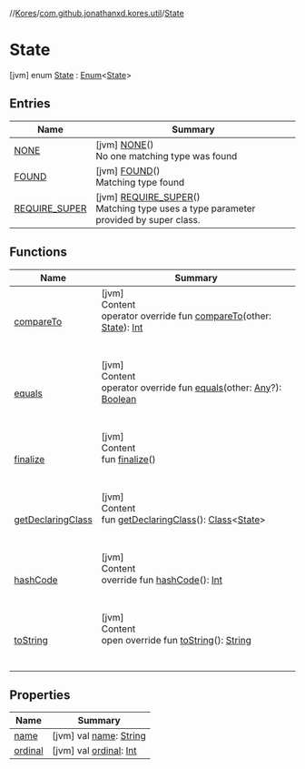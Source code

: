 //[Kores](../../index.md)/[com.github.jonathanxd.kores.util](../index.md)/[State](index.md)



# State  
 [jvm] enum [State](index.md) : [Enum](https://kotlinlang.org/api/latest/jvm/stdlib/kotlin/-enum/index.html)<[State](index.md)>    


## Entries  
  
|  Name|  Summary| 
|---|---|
| <a name="com.github.jonathanxd.kores.util/State.NONE///PointingToDeclaration/"></a>[NONE](-n-o-n-e/index.md)| <a name="com.github.jonathanxd.kores.util/State.NONE///PointingToDeclaration/"></a> [jvm] [NONE](-n-o-n-e/index.md)()  <br>No one matching type was found   <br>
| <a name="com.github.jonathanxd.kores.util/State.FOUND///PointingToDeclaration/"></a>[FOUND](-f-o-u-n-d/index.md)| <a name="com.github.jonathanxd.kores.util/State.FOUND///PointingToDeclaration/"></a> [jvm] [FOUND](-f-o-u-n-d/index.md)()  <br>Matching type found   <br>
| <a name="com.github.jonathanxd.kores.util/State.REQUIRE_SUPER///PointingToDeclaration/"></a>[REQUIRE_SUPER](-r-e-q-u-i-r-e_-s-u-p-e-r/index.md)| <a name="com.github.jonathanxd.kores.util/State.REQUIRE_SUPER///PointingToDeclaration/"></a> [jvm] [REQUIRE_SUPER](-r-e-q-u-i-r-e_-s-u-p-e-r/index.md)()  <br>Matching type uses a type parameter provided by super class.   <br>


## Functions  
  
|  Name|  Summary| 
|---|---|
| <a name="kotlin/Enum/compareTo/#com.github.jonathanxd.kores.util.State/PointingToDeclaration/"></a>[compareTo](-r-e-q-u-i-r-e_-s-u-p-e-r/index.md#%5Bkotlin%2FEnum%2FcompareTo%2F%23com.github.jonathanxd.kores.util.State%2FPointingToDeclaration%2F%5D%2FFunctions%2F-1211764316)| <a name="kotlin/Enum/compareTo/#com.github.jonathanxd.kores.util.State/PointingToDeclaration/"></a>[jvm]  <br>Content  <br>operator override fun [compareTo](-r-e-q-u-i-r-e_-s-u-p-e-r/index.md#%5Bkotlin%2FEnum%2FcompareTo%2F%23com.github.jonathanxd.kores.util.State%2FPointingToDeclaration%2F%5D%2FFunctions%2F-1211764316)(other: [State](index.md)): [Int](https://kotlinlang.org/api/latest/jvm/stdlib/kotlin/-int/index.html)  <br><br><br>
| <a name="kotlin/Enum/equals/#kotlin.Any?/PointingToDeclaration/"></a>[equals](-r-e-q-u-i-r-e_-s-u-p-e-r/index.md#%5Bkotlin%2FEnum%2Fequals%2F%23kotlin.Any%3F%2FPointingToDeclaration%2F%5D%2FFunctions%2F-1211764316)| <a name="kotlin/Enum/equals/#kotlin.Any?/PointingToDeclaration/"></a>[jvm]  <br>Content  <br>operator override fun [equals](-r-e-q-u-i-r-e_-s-u-p-e-r/index.md#%5Bkotlin%2FEnum%2Fequals%2F%23kotlin.Any%3F%2FPointingToDeclaration%2F%5D%2FFunctions%2F-1211764316)(other: [Any](https://kotlinlang.org/api/latest/jvm/stdlib/kotlin/-any/index.html)?): [Boolean](https://kotlinlang.org/api/latest/jvm/stdlib/kotlin/-boolean/index.html)  <br><br><br>
| <a name="kotlin/Enum/finalize/#/PointingToDeclaration/"></a>[finalize](-r-e-q-u-i-r-e_-s-u-p-e-r/index.md#%5Bkotlin%2FEnum%2Ffinalize%2F%23%2FPointingToDeclaration%2F%5D%2FFunctions%2F-1211764316)| <a name="kotlin/Enum/finalize/#/PointingToDeclaration/"></a>[jvm]  <br>Content  <br>fun [finalize](-r-e-q-u-i-r-e_-s-u-p-e-r/index.md#%5Bkotlin%2FEnum%2Ffinalize%2F%23%2FPointingToDeclaration%2F%5D%2FFunctions%2F-1211764316)()  <br><br><br>
| <a name="kotlin/Enum/getDeclaringClass/#/PointingToDeclaration/"></a>[getDeclaringClass](-r-e-q-u-i-r-e_-s-u-p-e-r/index.md#%5Bkotlin%2FEnum%2FgetDeclaringClass%2F%23%2FPointingToDeclaration%2F%5D%2FFunctions%2F-1211764316)| <a name="kotlin/Enum/getDeclaringClass/#/PointingToDeclaration/"></a>[jvm]  <br>Content  <br>fun [getDeclaringClass](-r-e-q-u-i-r-e_-s-u-p-e-r/index.md#%5Bkotlin%2FEnum%2FgetDeclaringClass%2F%23%2FPointingToDeclaration%2F%5D%2FFunctions%2F-1211764316)(): [Class](https://docs.oracle.com/javase/8/docs/api/java/lang/Class.html)<[State](index.md)>  <br><br><br>
| <a name="kotlin/Enum/hashCode/#/PointingToDeclaration/"></a>[hashCode](-r-e-q-u-i-r-e_-s-u-p-e-r/index.md#%5Bkotlin%2FEnum%2FhashCode%2F%23%2FPointingToDeclaration%2F%5D%2FFunctions%2F-1211764316)| <a name="kotlin/Enum/hashCode/#/PointingToDeclaration/"></a>[jvm]  <br>Content  <br>override fun [hashCode](-r-e-q-u-i-r-e_-s-u-p-e-r/index.md#%5Bkotlin%2FEnum%2FhashCode%2F%23%2FPointingToDeclaration%2F%5D%2FFunctions%2F-1211764316)(): [Int](https://kotlinlang.org/api/latest/jvm/stdlib/kotlin/-int/index.html)  <br><br><br>
| <a name="kotlin/Enum/toString/#/PointingToDeclaration/"></a>[toString](-r-e-q-u-i-r-e_-s-u-p-e-r/index.md#%5Bkotlin%2FEnum%2FtoString%2F%23%2FPointingToDeclaration%2F%5D%2FFunctions%2F-1211764316)| <a name="kotlin/Enum/toString/#/PointingToDeclaration/"></a>[jvm]  <br>Content  <br>open override fun [toString](-r-e-q-u-i-r-e_-s-u-p-e-r/index.md#%5Bkotlin%2FEnum%2FtoString%2F%23%2FPointingToDeclaration%2F%5D%2FFunctions%2F-1211764316)(): [String](https://kotlinlang.org/api/latest/jvm/stdlib/kotlin/-string/index.html)  <br><br><br>


## Properties  
  
|  Name|  Summary| 
|---|---|
| <a name="com.github.jonathanxd.kores.util/State/name/#/PointingToDeclaration/"></a>[name](index.md#%5Bcom.github.jonathanxd.kores.util%2FState%2Fname%2F%23%2FPointingToDeclaration%2F%5D%2FProperties%2F-1211764316)| <a name="com.github.jonathanxd.kores.util/State/name/#/PointingToDeclaration/"></a> [jvm] val [name](index.md#%5Bcom.github.jonathanxd.kores.util%2FState%2Fname%2F%23%2FPointingToDeclaration%2F%5D%2FProperties%2F-1211764316): [String](https://kotlinlang.org/api/latest/jvm/stdlib/kotlin/-string/index.html)   <br>
| <a name="com.github.jonathanxd.kores.util/State/ordinal/#/PointingToDeclaration/"></a>[ordinal](index.md#%5Bcom.github.jonathanxd.kores.util%2FState%2Fordinal%2F%23%2FPointingToDeclaration%2F%5D%2FProperties%2F-1211764316)| <a name="com.github.jonathanxd.kores.util/State/ordinal/#/PointingToDeclaration/"></a> [jvm] val [ordinal](index.md#%5Bcom.github.jonathanxd.kores.util%2FState%2Fordinal%2F%23%2FPointingToDeclaration%2F%5D%2FProperties%2F-1211764316): [Int](https://kotlinlang.org/api/latest/jvm/stdlib/kotlin/-int/index.html)   <br>

